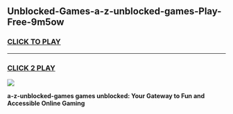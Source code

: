 
## Unblocked-Games-a-z-unblocked-games-Play-Free-9m5ow
<h3>
<a href="https://premium76.site?title=a-z-unblocked-games&ref=21A">CLICK TO PLAY</a></h3>
<hr>

<h3>
<a href="https://premium76.site?title=a-z-unblocked-games&ref=21A">CLICK 2 PLAY</a>
  
</h3>

<a href="https://premium76.site?title=a-z-unblocked-games&ref=21A"><img src="https://clearcache.store/games.png"></a>


**a-z-unblocked-games games unblocked: Your Gateway to Fun and Accessible Online Gaming**
